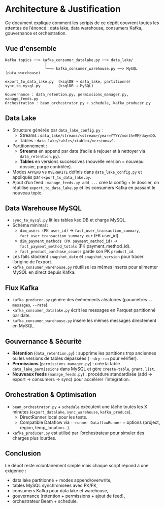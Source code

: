 # Architecture & Justification

Ce document explique comment les scripts de ce dépôt couvrent toutes les attentes de l’énoncé : data lake, data warehouse, consumers Kafka, gouvernance et orchestration.

## Vue d'ensemble

```
Kafka topics ──> kafka_consumer_datalake.py ──> data_lake/
                  │
                  └──> kafka_consumer_warehouse.py ──> MySQL (data_warehouse)

export_to_data_lake.py  (ksqlDB → data_lake, partitionné)
sync_to_mysql.py        (ksqlDB → MySQL)

Gouvernance : data_retention.py, permissions_manager.py, manage_feeds.py
Orchestration : beam_orchestrator.py + schedule, kafka_producer.py
```

## Data Lake
- Structure générée par `data_lake_config.py` :
  - Streams : `data_lake/streams/<stream>/year=YYYY/month=MM/day=DD`.
  - Tables : `data_lake/tables/<table>/version=v1`.
- Partitionnement :
  - **Streams** en append par date (facile à rejouer et à nettoyer via `data_retention.py`).
  - **Tables** en versions successives (nouvelle version = nouveau dossier, purge contrôlée).
- Modes `APPEND` vs `OVERWRITE` définis dans `data_lake_config.py` et appliqués par `export_to_data_lake.py`.
- Ajout d’un feed : `manage_feeds.py add ...` crée la config + le dossier, on réutilise `export_to_data_lake.py` et les consumers Kafka en passant le nouveau topic.

## Data Warehouse MySQL
- `sync_to_mysql.py` lit les tables ksqlDB et charge MySQL.
- Schéma minimal :
  - `dim_users (PK user_id)` → `fact_user_transaction_summary`, `fact_user_transaction_summary_eur` (FK user_id).
  - `dim_payment_methods (PK payment_method_id)` → `fact_payment_method_totals` (FK payment_method_id).
  - `fact_product_purchase_counts` garde son PK `product_id`.
- Les faits stockent `snapshot_date` et `snapshot_version` pour tracer l’origine de l’export.
- `kafka_consumer_warehouse.py` réutilise les mêmes inserts pour alimenter MySQL en direct depuis Kafka.

## Flux Kafka
- `kafka_producer.py` génère des événements aléatoires (paramètres `--messages`, `--rate`).
- `kafka_consumer_datalake.py` écrit les messages en Parquet partitionné par date.
- `kafka_consumer_warehouse.py` insère les mêmes messages directement en MySQL.

## Gouvernance & Sécurité
- **Rétention** (`data_retention.py`) : supprime les partitions trop anciennes ou les versions de tables dépassées (`--dry-run` pour vérifier).
- **Permissions** (`permissions_manager.py`) : crée la table `data_lake_permissions` dans MySQL et gère `create-table`, `grant`, `list`.
- **Nouveaux feeds** (`manage_feeds.py`) : procédure standardisée (add → export → consumers → sync) pour accélérer l’intégration.

## Orchestration & Optimisation
- `beam_orchestrator.py` + `schedule` exécutent une tâche toutes les X minutes (`export_datalake`, `sync_warehouse`, `kafka_produce`).
  - DirectRunner local pour les tests.
  - Compatible Dataflow via `--runner DataflowRunner` + options (project, region, temp_location...).
- `kafka_producer.py` est utilisé par l’orchestrateur pour simuler des charges plus lourdes.

## Conclusion
Le dépôt reste volontairement simple mais chaque script répond à une exigence :
- data lake partitionné + modes append/overwrite,
- tables MySQL synchronisées avec PK/FK,
- consumers Kafka pour data lake et warehouse,
- gouvernance (rétention + permissions + ajout de feed),
- orchestrateur Beam + schedule.
